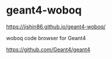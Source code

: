 # geant4-woboq

https://jishin86.github.io/geant4-woboq/

woboq code browser for Geant4

https://github.com/Geant4/geant4


